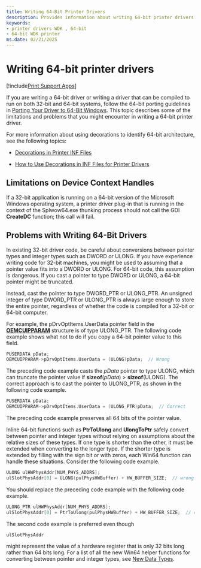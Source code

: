 ```yaml
---
title: Writing 64-Bit Printer Drivers
description: Provides information about writing 64-bit printer drivers.
keywords:
- printer drivers WDK , 64-bit
- 64-bit WDK printer
ms.date: 02/21/2025
---
```


# Writing 64-bit printer drivers

[!include[Print Support Apps](../includes/print-support-apps.md)]

If you are writing a 64-bit driver or writing a driver that can be compiled to run on both 32-bit and 64-bit systems, follow the 64-bit porting guidelines in [Porting Your Driver to 64-Bit Windows](../kernel/porting-your-driver-to-64-bit-windows.md). This topic describes some of the limitations and problems that you might encounter in writing a 64-bit printer driver.

For more information about using decorations to identify 64-bit architecture, see the following topics:

- [Decorations in Printer INF Files](decorations-in-printer-inf-files.md)

- [How to Use Decorations in INF Files for Printer Drivers](how-to-use-decorations-in-inf-files-for-printer-drivers.md)

## Limitations on Device Context Handles

If a 32-bit application is running on a 64-bit version of the Microsoft Windows operating system, a printer driver plug-in that is running in the context of the Splwow64.exe thunking process should not call the GDI **CreateDC** function; this call will fail.

## Problems with Writing 64-Bit Drivers

In existing 32-bit driver code, be careful about conversions between pointer types and integer types such as DWORD or ULONG. If you have experience writing code for 32-bit machines, you might be used to assuming that a pointer value fits into a DWORD or ULONG. For 64-bit code, this assumption is dangerous. If you cast a pointer to type DWORD or ULONG, a 64-bit pointer might be truncated.

Instead, cast the pointer to type DWORD_PTR or ULONG_PTR. An unsigned integer of type DWORD_PTR or ULONG_PTR is always large enough to store the entire pointer, regardless of whether the code is compiled for a 32-bit or 64-bit computer.

For example, the pDrvOptItems.UserData pointer field in the [**OEMCUIPPARAM**](/windows-hardware/drivers/ddi/printoem/ns-printoem-_oemcuipparam) structure is of type ULONG_PTR. The following code example shows what not to do if you copy a 64-bit pointer value to this field.

```cpp
PUSERDATA pData;
OEMCUIPPARAM->pDrvOptItems.UserData = (ULONG)pData;  // Wrong
```

The preceding code example casts the *pData* pointer to type ULONG, which can truncate the pointer value if **sizeof**(*pData*) > **sizeof**(ULONG). The correct approach is to cast the pointer to ULONG_PTR, as shown in the following code example.

```cpp
PUSERDATA pData;
OEMCUIPPARAM->pDrvOptItems.UserData = (ULONG_PTR)pData;  // Correct
```

The preceding code example preserves all 64 bits of the pointer value.

Inline 64-bit functions such as **PtrToUlong** and **UlongToPtr** safely convert between pointer and integer types without relying on assumptions about the relative sizes of these types. If one type is shorter than the other, it must be extended when converting to the longer type. If the shorter type is extended by filling with the sign bit or with zeros, each Win64 function can handle these situations. Consider the following code example.

```cpp
ULONG ulHWPhysAddr[NUM_PHYS_ADDRS];
ulSlotPhysAddr[0] = ULONG(pulPhysHWBuffer) + HW_BUFFER_SIZE;  // wrong
```

You should replace the preceding code example with the following code example.

```cpp
ULONG_PTR ulHWPhysAddr[NUM_PHYS_ADDRS];
ulSlotPhysAddr[0] = PtrToUlong(pulPhysHWBuffer) + HW_BUFFER_SIZE;  // correct
```

The second code example is preferred even though

```cpp
ulSlotPhysAddr
```

might represent the value of a hardware register that is only 32 bits long rather than 64 bits long. For a list of all the new Win64 helper functions for converting between pointer and integer types, see [New Data Types](../kernel/the-new-data-types.md).
